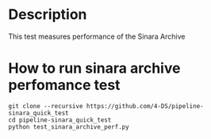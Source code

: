 # Description
This test measures performance of the Sinara Archive

# How to run sinara archive perfomance test
```
git clone --recursive https://github.com/4-DS/pipeline-sinara_quick_test
cd pipeline-sinara_quick_test
python test_sinara_archive_perf.py
```